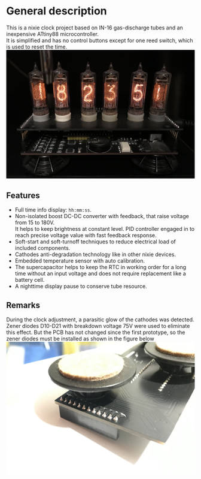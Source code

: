 # General description
This is a nixie clock project based on IN-16 gas-discharge tubes and an inexpensive ATtiny88 microcontroller.  
It is simplified and has no control buttons except for one reed switch, which is used to reset the time.
![Clock common view](images/Clock.jpg)

## Features
* Full time info display: `hh:mm:ss`.
* Non-isolated boost DC-DC converter with feedback, that raise voltage from 15 to 180V.  
It helps to keep brightness at constant level. PID controller engaged in to reach precise voltage value with fast feedback response.
* Soft-start and soft-turnoff techniques to reduce electrical load of included components.
* Cathodes anti-degradation technology like in other nixie devices.
* Embedded temperature sensor with auto calibration.
* The supercapacitor helps to keep the RTC in working order for a long time without an input voltage and does not require replacement like a battery cell.
* A nighttime display pause to conserve tube resource.

## Remarks
During the clock adjustment, a parasitic glow of the cathodes was detected. Zener diodes D10-D21 with breakdown voltage 75V were used to eliminate this effect. But the PCB has not changed since the first prototype, so the zener diodes must be installed as shown in the figure below
![Zener diodes placement](images/Zener_diodes.jpg)